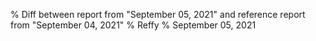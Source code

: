 % Diff between report from "September 05, 2021" and reference report from "September 04, 2021"
% Reffy
% September 05, 2021

